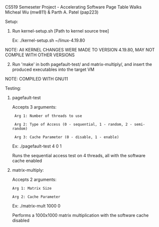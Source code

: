 CS519 Semeseter Project - Accelerating Software Page Table Walks
Micheal Wu (mw811) & Parth A. Patel (pap223)

Setup:
1) Run kernel-setup.sh [Path to kernel source tree]

    Ex: ./kernel-setup.sh ~/linux-4.19.80
    
  NOTE: All KERNEL CHANGES WERE MADE TO VERSION 4.19.80, MAY NOT COMPILE WITH OTHER VERSIONS
  
2) Run 'make' in both pagefault-test/ and matrix-multiply/, and insert the produced executables into the target VM

  NOTE: COMPILED WITH GNU11

Testing:
1) pagefault-test

    Accepts 3 arguments:
    
        Arg 1: Number of threads to use
      
        Arg 2: Type of Access (0 - sequential, 1 - random, 2 - semi-random)
      
        Arg 3: Cache Parameter (0 - disable, 1 - enable)
      
    Ex: ./pagefault-test 4 0 1
    
      Runs the sequential access test on 4 threads, all with the software cache enabled
        
2) matrix-multiply:

    Accepts 2 arguments:
    
       Arg 1: Matrix Size
       
       Arg 2: Cache Parameter
       
    Ex: ./matrix-mult 1000 0
    
      Performs a 1000x1000 matrix multiplication with the software cache disabled
